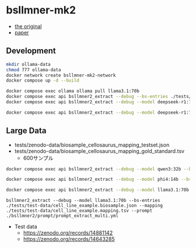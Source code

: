 # bsllmner-mk2

- [the original](https://github.com/sh-ikeda/bsllmner)
- [paper](https://doi.org/10.1101/2025.02.17.638570)

## Development

```bash
mkdir ollama-data
chmod 777 ollama-data
docker network create bsllmner-mk2-network
docker compose up -d --build
```

```bash
docker compose exec ollama ollama pull llama3.1:70b
docker compose exec api bsllmner2_extract --debug --bs-entries ./tests/test-data/cell_line_example.biosample.json --mapping ./tests/test-data/cell_line_example.mapping.tsv --with-metrics
docker compose exec api bsllmner2_extract --debug --model deepseek-r1:70b --bs-entries ./tests/test-data/cell_line_example.biosample.json --mapping ./tests/test-data/cell_line_example.mapping.tsv

docker compose exec api bsllmner2_extract --debug --model deepseek-r1:70b --bs-entries ./tests/test-data/cell_line_example.biosample.json --mapping ./tests/test-data/cell_line_example.mapping.tsv
```

## Large Data

- tests/zenodo-data/biosample_cellosaurus_mapping_testset.json
- tests/zenodo-data/biosample_cellosaurus_mapping_gold_standard.tsv
  - 600サンプル

```bash
docker compose exec api bsllmner2_extract --debug --model qwen3:32b --bs-entries ./tests/test-data/cell_line_example.biosample.json --mapping ./tests/test-data/cell_line_example.mapping.tsv --with-metrics

docker compose exec api bsllmner2_extract --debug --model phi4:14b --bs-entries ./tests/zenodo-data/biosample_cellosaurus_mapping_testset.json --mapping ./tests/zenodo-data/biosample_cellosaurus_mapping_gold_standard.tsv

docker compose exec api bsllmner2_extract --debug --model llama3.1:70b --bs-entries ./tests/zenodo-data/biosample_cellosaurus_mapping_testset.json --mapping ./tests/zenodo-data/biosample_cellosaurus_mapping_gold_standard.tsv
```

```
bsllmner2_extract --debug --model llama3.1:70b --bs-entries ./tests/test-data/cell_line_example.biosample.json --mapping ./tests/test-data/cell_line_example.mapping.tsv --prompt ./bsllmner2/prompt/prompt_extract_multi.yml
```

- Test data
  - <https://zenodo.org/records/14881142>
  - <https://zenodo.org/records/14643285>

